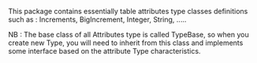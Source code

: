 This package contains essentially table attributes type classes definitions 
such as : Increments, BigIncrement, Integer, String, .....

NB : The base class of all Attributes type is called TypeBase, so when you create new Type, 
you will need to inherit from this class and implements some interface based on the attribute Type characteristics. 